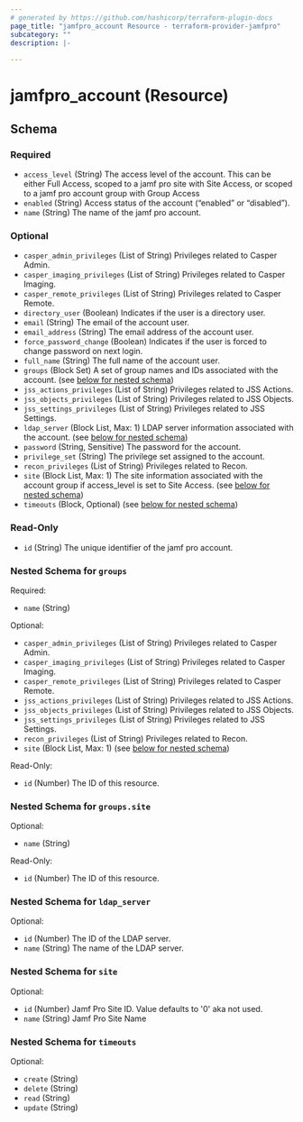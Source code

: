 ```yaml
---
# generated by https://github.com/hashicorp/terraform-plugin-docs
page_title: "jamfpro_account Resource - terraform-provider-jamfpro"
subcategory: ""
description: |-
  
---
```


# jamfpro_account (Resource)





<!-- schema generated by tfplugindocs -->
## Schema

### Required

- `access_level` (String) The access level of the account. This can be either Full Access, scoped to a jamf pro site with Site Access, or scoped to a jamf pro account group with Group Access
- `enabled` (String) Access status of the account (“enabled” or “disabled”).
- `name` (String) The name of the jamf pro account.

### Optional

- `casper_admin_privileges` (List of String) Privileges related to Casper Admin.
- `casper_imaging_privileges` (List of String) Privileges related to Casper Imaging.
- `casper_remote_privileges` (List of String) Privileges related to Casper Remote.
- `directory_user` (Boolean) Indicates if the user is a directory user.
- `email` (String) The email of the account user.
- `email_address` (String) The email address of the account user.
- `force_password_change` (Boolean) Indicates if the user is forced to change password on next login.
- `full_name` (String) The full name of the account user.
- `groups` (Block Set) A set of group names and IDs associated with the account. (see [below for nested schema](#nestedblock--groups))
- `jss_actions_privileges` (List of String) Privileges related to JSS Actions.
- `jss_objects_privileges` (List of String) Privileges related to JSS Objects.
- `jss_settings_privileges` (List of String) Privileges related to JSS Settings.
- `ldap_server` (Block List, Max: 1) LDAP server information associated with the account. (see [below for nested schema](#nestedblock--ldap_server))
- `password` (String, Sensitive) The password for the account.
- `privilege_set` (String) The privilege set assigned to the account.
- `recon_privileges` (List of String) Privileges related to Recon.
- `site` (Block List, Max: 1) The site information associated with the account group if access_level is set to Site Access. (see [below for nested schema](#nestedblock--site))
- `timeouts` (Block, Optional) (see [below for nested schema](#nestedblock--timeouts))

### Read-Only

- `id` (String) The unique identifier of the jamf pro account.

<a id="nestedblock--groups"></a>
### Nested Schema for `groups`

Required:

- `name` (String)

Optional:

- `casper_admin_privileges` (List of String) Privileges related to Casper Admin.
- `casper_imaging_privileges` (List of String) Privileges related to Casper Imaging.
- `casper_remote_privileges` (List of String) Privileges related to Casper Remote.
- `jss_actions_privileges` (List of String) Privileges related to JSS Actions.
- `jss_objects_privileges` (List of String) Privileges related to JSS Objects.
- `jss_settings_privileges` (List of String) Privileges related to JSS Settings.
- `recon_privileges` (List of String) Privileges related to Recon.
- `site` (Block List, Max: 1) (see [below for nested schema](#nestedblock--groups--site))

Read-Only:

- `id` (Number) The ID of this resource.

<a id="nestedblock--groups--site"></a>
### Nested Schema for `groups.site`

Optional:

- `name` (String)

Read-Only:

- `id` (Number) The ID of this resource.



<a id="nestedblock--ldap_server"></a>
### Nested Schema for `ldap_server`

Optional:

- `id` (Number) The ID of the LDAP server.
- `name` (String) The name of the LDAP server.


<a id="nestedblock--site"></a>
### Nested Schema for `site`

Optional:

- `id` (Number) Jamf Pro Site ID. Value defaults to '0' aka not used.
- `name` (String) Jamf Pro Site Name


<a id="nestedblock--timeouts"></a>
### Nested Schema for `timeouts`

Optional:

- `create` (String)
- `delete` (String)
- `read` (String)
- `update` (String)

